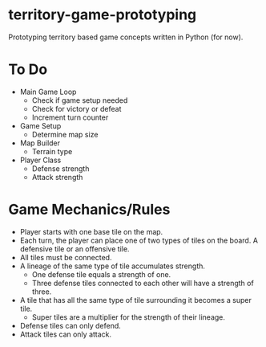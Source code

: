 # territory-game-prototyping
Prototyping territory based game concepts written in Python (for now).

# To Do
* Main Game Loop
  * Check if game setup needed
  * Check for victory or defeat
  * Increment turn counter
* Game Setup
  * Determine map size
* Map Builder
  * Terrain type
* Player Class
  * Defense strength
  * Attack strength

# Game Mechanics/Rules
* Player starts with one base tile on the map.
* Each turn, the player can place one of two types of tiles on the board. A defensive tile or an offensive tile.
* All tiles must be connected.
* A lineage of the same type of tile accumulates strength.
  * One defense tile equals a strength of one.
  * Three defense tiles connected to each other will have a strength of three.
* A tile that has all the same type of tile surrounding it becomes a super tile.
  * Super tiles are a multiplier for the strength of their lineage.
* Defense tiles can only defend.
* Attack tiles can only attack.
